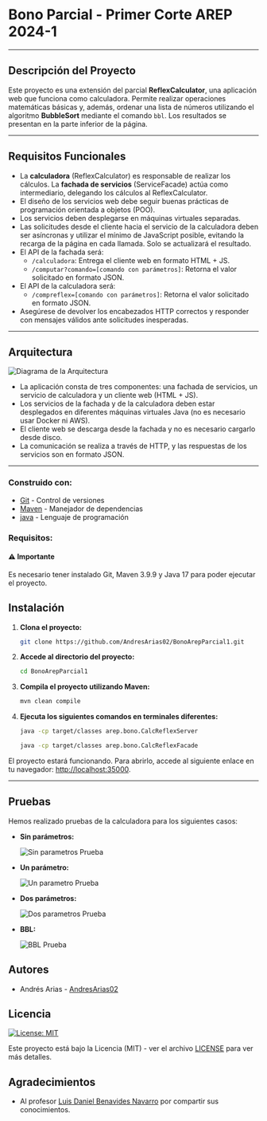 # Bono Parcial - Primer Corte AREP 2024-1

---

## Descripción del Proyecto

Este proyecto es una extensión del parcial **ReflexCalculator**, una aplicación web que funciona como calculadora. Permite realizar operaciones matemáticas básicas y, además, ordenar una lista de números utilizando el algoritmo **BubbleSort** mediante el comando `bbl`. Los resultados se presentan en la parte inferior de la página.

---

## Requisitos Funcionales

- La **calculadora** (ReflexCalculator) es responsable de realizar los cálculos. La **fachada de servicios** (ServiceFacade) actúa como intermediario, delegando los cálculos al ReflexCalculator.
- El diseño de los servicios web debe seguir buenas prácticas de programación orientada a objetos (POO).
- Los servicios deben desplegarse en máquinas virtuales separadas.
- Las solicitudes desde el cliente hacia el servicio de la calculadora deben ser asíncronas y utilizar el mínimo de JavaScript posible, evitando la recarga de la página en cada llamada. Solo se actualizará el resultado.
- El API de la fachada será:
    - `/calculadora`: Entrega el cliente web en formato HTML + JS.
    - `/computar?comando=[comando con parámetros]`: Retorna el valor solicitado en formato JSON.
- El API de la calculadora será:
    - `/compreflex=[comando con parámetros]`: Retorna el valor solicitado en formato JSON.
- Asegúrese de devolver los encabezados HTTP correctos y responder con mensajes válidos ante solicitudes inesperadas.

---

## Arquitectura

![Diagrama de la Arquitectura](https://github.com/user-attachments/assets/09d66978-5c60-4b60-8c06-9f0f02b2b5e3)

- La aplicación consta de tres componentes: una fachada de servicios, un servicio de calculadora y un cliente web (HTML + JS).
- Los servicios de la fachada y de la calculadora deben estar desplegados en diferentes máquinas virtuales Java (no es necesario usar Docker ni AWS).
- El cliente web se descarga desde la fachada y no es necesario cargarlo desde disco.
- La comunicación se realiza a través de HTTP, y las respuestas de los servicios son en formato JSON.

---

### Construido con:

* [Git](https://git-scm.com) - Control de versiones
* [Maven](https://maven.apache.org/download.cgi) -  Manejador de dependencias
* [java](https://www.oracle.com/java/technologies/downloads/#java22) - Lenguaje de programación

### Requisitos:

#### ⚠️ Importante

Es necesario tener instalado Git, Maven 3.9.9 y Java 17 para poder ejecutar el proyecto.

## Instalación

1. **Clona el proyecto:**

    ```bash
    git clone https://github.com/AndresArias02/BonoArepParcial1.git
    ```

2. **Accede al directorio del proyecto:**

    ```bash
    cd BonoArepParcial1
    ```

3. **Compila el proyecto utilizando Maven:**

    ```bash
    mvn clean compile
    ```

4. **Ejecuta los siguientes comandos en terminales diferentes:**

    ```bash
    java -cp target/classes arep.bono.CalcReflexServer
    ```

    ```bash
    java -cp target/classes arep.bono.CalcReflexFacade
    ```

El proyecto estará funcionando. Para abrirlo, accede al siguiente enlace en tu navegador: [http://localhost:35000](http://localhost:35000).

---

## Pruebas

Hemos realizado pruebas de la calculadora para los siguientes casos:

- **Sin parámetros:**

  ![Sin parametros Prueba](https://github.com/user-attachments/assets/727e0510-f91f-4223-b296-110d293ca235)

- **Un parámetro:**

  ![Un parametro Prueba](https://github.com/user-attachments/assets/146a183e-1bf7-4cb3-a73c-bca3d2e46116)

- **Dos parámetros:**

  ![Dos parametros Prueba](https://github.com/user-attachments/assets/d1947c5a-dba1-4ed8-a66a-da4d1393a273)

- **BBL:**

  ![BBL Prueba](https://github.com/user-attachments/assets/a0c5acc0-c467-427a-95a3-0f89d5cd313d)

## Autores

- Andrés Arias - [AndresArias02](https://github.com/AndresArias02)

## Licencia

[![License: MIT](https://img.shields.io/badge/License-MIT-yellow.svg)](https://opensource.org/licenses/MIT)

Este proyecto está bajo la Licencia (MIT) - ver el archivo [LICENSE](LICENSE.md) para ver más detalles.

## Agradecimientos

- Al profesor [Luis Daniel Benavides Navarro](https://ldbn.is.escuelaing.edu.co) por compartir sus conocimientos.
    
